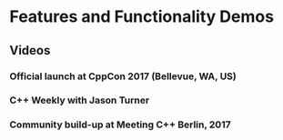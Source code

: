 # Features and Functionality Demos

## Videos

### Official launch at CppCon 2017 (Bellevue, WA, US)



### C++ Weekly with Jason Turner


### Community build-up at Meeting C++ Berlin, 2017


